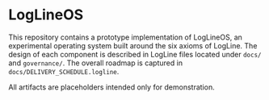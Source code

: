 # LogLineOS

This repository contains a prototype implementation of LogLineOS, an experimental operating system built around the six axioms of LogLine. The design of each component is described in LogLine files located under `docs/` and `governance/`. The overall roadmap is captured in `docs/DELIVERY_SCHEDULE.logline`.

All artifacts are placeholders intended only for demonstration.
